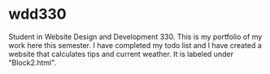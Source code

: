 # wdd330
Student in Website Design and Development 330.
This is my portfolio of my work here this semester.
I have completed my todo list and I have created a website that calculates tips and current weather. It is labeled under "Block2.html".